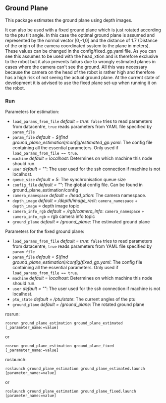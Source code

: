 ## Ground Plane
This package estimates the ground plane using depth images. 

It can also be used with a fixed ground plane which is just rotated according to the ptu tilt angle. In this case the optimal ground plane is assumed and represented by the normal vector [0,-1,0] and the distance of 1.7 (Distance of the origin of the camera coordinated system to the plane in meters). These values can be changed in the config/fixed_gp.yaml file. As you can see this assumes to be used with the head_xtion and is therefore exclusive to the robot but it also prevents failurs due to wrongly estimated planes in cases where the camera can't see the ground. All this was necessary because the camera on the head of the robot is rather high and therefore has a high risk of not seeing the actual ground plane. At the current state of development it is advised to use the fixed plane set-up when running it on the robot.

### Run
Parameters for estimation:
* `load_params_from_file` _default = true_: `false` tries to read parameters from datacentre, `true` reads parameters from YAML file specified by `param_file`
* `param_file` _default = $(find ground_plane_estimation)/config/estimated_gp.yaml_: The config file containing all the essential parameters. Only used if `load_params_from_file == true`.
* `machine` _default = localhost_: Determines on which machine this node should run.
* `user` _default = ""_: The user used for the ssh connection if machine is not localhost.
* `queue_size` _default = 5_: The synchronisation queue size
* `config_file` _default = ""_: The global config file. Can be found in ground_plane_estimation/config
* `camera_namespace` _default = /head_xtion_: The camera namespace.
* `depth_image` _default = /depth/image_rect_: `camera_namespace` + `depth_image` = depth image topic
* `camera_info_rgb` _default = /rgb/camera_info_: `camera_namespace` + `camera_info_rgb` = rgb camera info topic
* `ground_plane` _default = /ground_plane_: The estimated ground plane

Parameters for the fixed ground plane:
* `load_params_from_file` _default = true_: `false` tries to read parameters from datacentre, `true` reads parameters from YAML file specified by `param_file`
* `param_file` _default = $(find ground_plane_estimation)/config/fixed_gp.yaml_: The config file containing all the essential parameters. Only used if `load_params_from_file == true`.
* `machine` _default = localhost_: Determines on which machine this node should run.
* `user` _default = ""_: The user used for the ssh connection if machine is not localhost.
* `ptu_state` _default = /ptu/state_: The current angles of the ptu
* `ground_plane` _default = /ground_plane_: The rotated ground plane


rosrun:
```
rosrun ground_plane_estimation ground_plane_estimated [_parameter_name:=value]
```
or
```
rosrun ground_plane_estimation ground_plane_fixed [_parameter_name:=value]
```

roslaunch:
```
roslaunch ground_plane_estimation ground_plane_estimated.launch [parameter_name:=value]
```
or
```
roslaunch ground_plane_estimation ground_plane_fixed.launch [parameter_name:=value]
```
